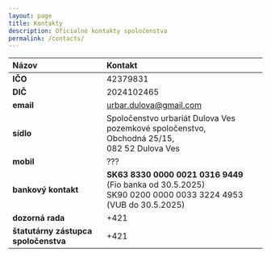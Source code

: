 ```yaml
---
layout: page
title: Kontakty
description: Oficialné kontakty spoločenstva
permalink: /contacts/
---
```


|Názov|Kontakt|
|:-------------|:------------------|
|**IČO**| 42379831|
|**DIČ**| 2024102465 |
|**email**| urbar.dulova@gmail.com|  
|**sídlo**| Spoločenstvo urbariát Dulova Ves pozemkové spoločenstvo,<br/> Obchodná	25/15,<br/> 082 52	Dulova Ves |
|**mobil**| ??? | 
|**bankový kontakt**| **SK63 8330 0000 0021 0316 9449** (Fio banka od 30.5.2025) <br/> SK90 0200 0000 0033 3224 4953 (VUB do 30.5.2025)|
|**dozorná rada**| +421 |
|**štatutárny zástupca spoločenstva**| +421  |

